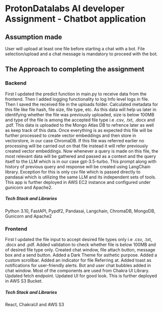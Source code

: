 # ProtonDatalabs AI developer Assignment - Chatbot application

## Assumption made
User will upload at least one file before starting a chat with a bot.
File selection/upload and a chat message is mandatory to proceed with the bot.

## The Approach to completing the assignment

### Backend

First I updated the predict function in main.py to receive data from the frontend. Then I added logging functionality to log Info level logs in file. Then I saved the received file in the uploads folder. Calculated metadata for this file like file hash, file size, file type, etc. As this data will help us later in identifying whether the file was previously uploaded, size is below 100MB and type of the file is among the accepted file type i.e .csv, .txt, .docx and .pdf. This data is uploaded to the Mongo Atlas DB to refrence later as well as keep track of this data. Once everything is as expected this file will be further processed to create vector embeddings and then store in vectorstore, in our case ChromaDB. If this file was referred earlier no processing will be carried out on that file instead it will refer previously created vector embeddings. Now whenever a query is made on this file, the most relevant data will be gathered and passed as a context and the query itself to the LLM which is in our case gpt-3.5-turbo. This prompt along with history of previous query and response will be created using LangChain library. Exception for this is only csv file which is passed directly to pandasai which is utilizing the same LLM and its independent sets of tools. This app is further deployed in AWS EC2 instance and configured under gunicorn and Apache2.

##### Tech Stack and Libraries
Python 3.10, FastAPI, Pypdf2, Pandasai, Langchain, ChromaDB, MongoDB, Gunicorn and Apache2

### Frontend

First I updated the file input to accept desired file types only i.e .csv, .txt, .docx and .pdf. Added validation to check whether file is below 100MB and of desired file type only. Created chat window, file attach button, message box and a send button. Added a Dark Theme for asthetic purpose. Added a custom scrollbar. Added an indicator for file Referring at. Added toast as notifications for user-friendly alerts. Bot and user chat bubbles added in chat window. Most of the components are used from Chakra UI Library. Updated fetch endpoint. Updated UI for good look. This is further deployed in AWS S3 Bucket.

##### Tech Stack and Libraries
React, ChakraUI and AWS S3

